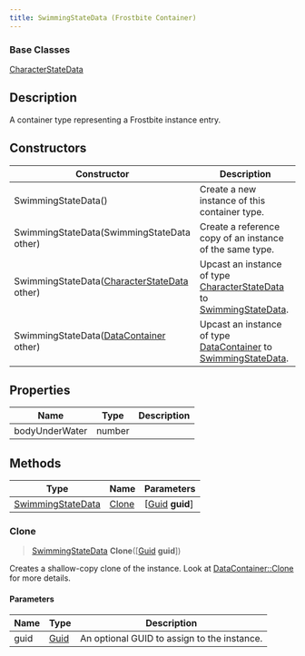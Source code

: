 ```yaml
---
title: SwimmingStateData (Frostbite Container)
---
```

### Base Classes

[CharacterStateData](CharacterStateData)

## Description

A container type representing a Frostbite instance entry.

## Constructors

| Constructor                                                                  | Description                                                                                                               |
| ---------------------------------------------------------------------------- | ------------------------------------------------------------------------------------------------------------------------- |
| SwimmingStateData()                                                          | Create a new instance of this container type.                                                                             |
| SwimmingStateData(SwimmingStateData other)                                   | Create a reference copy of an instance of the same type.                                                                  |
| SwimmingStateData([CharacterStateData](CharacterStateData) other)            | Upcast an instance of type [CharacterStateData](CharacterStateData) to [SwimmingStateData](SwimmingStateData).            |
| SwimmingStateData([DataContainer](/vext/ref/cls/shr/datacontainer) other) | Upcast an instance of type [DataContainer](/vext/ref/cls/shr/datacontainer) to [SwimmingStateData](SwimmingStateData). |

## Properties

| Name           | Type   | Description |
| -------------- | ------ | ----------- |
| bodyUnderWater | number |             |

## Methods

| Type                                   | Name            | Parameters                                     |
| -------------------------------------- | --------------- | ---------------------------------------------- |
| [SwimmingStateData](SwimmingStateData) | [Clone](#clone) | \[[Guid](/vext/ref/cls/shr/guid) **guid**\] |

### Clone

> [SwimmingStateData](SwimmingStateData) **Clone**(\[[Guid](/vext/ref/cls/shr/guid) **guid**\])

Creates a shallow-copy clone of the instance. Look at [DataContainer::Clone](/vext/ref/cls/shr/datacontainer#clone) for more details.

#### Parameters

| Name | Type         | Description                                 |
| ---- | ------------ | ------------------------------------------- |
| guid | [Guid](Guid) | An optional GUID to assign to the instance. |
